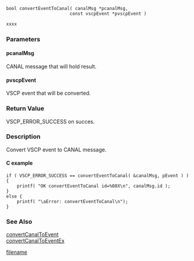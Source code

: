 

```clike
bool convertEventToCanal( canalMsg *pcanalMsg, 
                        const vscpEvent *pvscpEvent )
```

```python
xxxx
```

### Parameters

#### pcanalMsg
CANAL message that will hold result.

#### pvscpEvent
VSCP event that will be converted.

### Return Value
VSCP_ERROR_SUCCESS on succes. 

### Description
Convert VSCP event to CANAL message. 

#### C example

```clike
if ( VSCP_ERROR_SUCCESS == convertEventToCanal( &canalMsg, pEvent ) ) {
    printf( "OK convertEventToCanal id=%08X\n", canalMsg.id );
}
else {
    printf( "\aError: convertEventToCanal\n");
}
```

### See Also
[convertCanalToEvent](convertcanaltoevent.md)  
[convertCanalToEventEx](convertcanaltoeventex.md)



[filename](./bottom_copyright.md ':include')